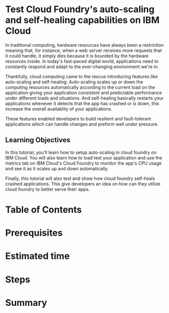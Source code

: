 # Test Cloud Foundry's auto-scaling and self-healing capabilities on IBM Cloud

In traditional computing, hardware resources have always been a restriction meaning that, for instance, when a web server receives more requests that it could handle, it simply dies because it is bounded by the hardware resources inside. In today's fast-paced digital world, applications need to constantly respond and adapt to the ever-changing environment we're in.

Thankfully, cloud computing came to the rescue introducing features like auto-scaling and self-healing. Auto-scaling scales up or down the computing resources automatically according to the current load on the application giving your application consistent and predictable performance under different loads and situations. And self-healing basically restarts your applications whenever it detects that the app has crashed or is down, this increase the overall availablity of your applications.

These features enabled developers to build resilient and fault-tolerant applications which can handle changes and preform well under pressure.  

## Learning Objectives

In this tutorial, you'll learn how to setup auto-scaling in cloud foundry on IBM Cloud. You will also learn how to load test your application and use the metrics tab on IBM Cloud's Cloud Foundry to monitor the app's CPU usage and see it as it scales up and down automatically.

Finally, this tutorial will also test and show how cloud foundry self-heals crashed applications. This give developers an idea on how can they utilize cloud foundry to better serve their apps. 

# Table of Contents

# Prerequisites


# Estimated time

# Steps

# Summary